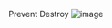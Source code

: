 ﻿Prevent Destroy
![image](https://user-images.githubusercontent.com/124629161/234806960-a6a7b089-c3d4-4a2e-80ed-1e208bea945c.png)
